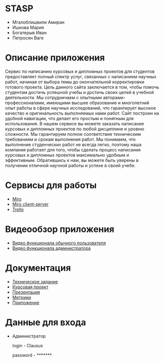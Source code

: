 # STASP
* Мгалоблишвили Амиран
* Ишкова Мария
* Богатерыв Иван
* Петросян Ваге

# Описание приложения 
Сервис по написанию курсовых и дипломных проектов для студентов предоставляет полный спектр услуг, связанных с написанием научных работ, начиная от выбора темы до окончательной корректировки готового проекта. Цель данного сайта заключается в том, чтобы помочь студентам достичь успешной учебы и достичь своих целей в учебной деятельности. Мы сотрудничаем с опытными авторами-профессионалами, имеющими высшее образование и многолетний опыт работы в сфере научных исследований, что гарантирует высокое качество и оригинальность выполняемых нами работ. Сайт построен на удобной навигации, что делает его простым и понятным для использования.
В нашем сервисе вы можете заказать написание курсовых и дипломных проектов по любой дисциплине и уровню сложности. Мы гарантируем полное соответствие техническим требованиям и срокам выполнения работ. Мы понимаем, что выполнение студенческих работ не всегда легко, поэтому наша компания работает для того, чтобы сделать процесс написания курсовых и дипломных проектов максимально удобным и эффективным. Обратившись к нам, вы можете быть уверены в получении отличной научной работы и успехе в своей учебе.

# Сервисы для работы
* [Miro](https://miro.com/app/board/uXjVMIepRBE=/?share_link_id=642655778425) 
* [Miro client-server](https://miro.com/app/board/uXjVMIepRBE=/?share_link_id=642655778425) 
* [Trello](https://ooko.pro/login?redirect=%2Fboard%2Fdc0db1ab-f685-4c30-b8ef-3d856b921cd8)

# Видеообзор приложения
  
* [Видео функционала обычного пользователя](https://youtu.be/BrsDIIgxdss)
* [Видео функционала администратора](https://youtu.be/3DTgyupswl8)

# Документация
* [Техническое задание](https://github.com/clausus1/STASP/blob/master/Documentation/tz.docx)
* [Курсовая проект](https://github.com/clausus1/STASP/blob/master/Documentation/kursovaya.docx)
* [Презентация](https://github.com/clausus1/STASP/blob/master/Documentation/proekt%20(1).pptx)
* [Метрики]()
* [Приложение](http://62.33.185.12:8080)

# Данные для входа

* Администратор

  login - Clausus

  password - *******
